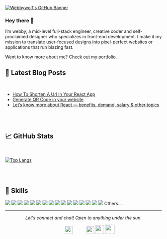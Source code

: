[![Webbywolf's GitHub Banner](https://i.ibb.co/D9QGVwv/webbywolf-banner.png)](https://webbywolf.com)

### Hey there 👋

I’m webby, a mid-level full-stack engineer, creative coder and self-proclaimed designer who specializes in front-end development. I make it my mission to translate user-focused designs into pixel-perfect websites or applications that run blazing fast.

Want to know more about me? [Check out my portfolio.](https://webbywolf.com/#portfolio)

## 📝 Latest Blog Posts

<br>

<!-- BLOG-POST-LIST:START -->
- [How To Shorten A Url In Your React App](https://kanurajput.medium.com/how-to-shorten-a-url-in-your-react-app-most-easiest-way-2768e7ec564)
- [Generate QR Code in your website](https://kanurajput.medium.com/how-to-easily-generate-qr-code-in-website-aa20ddd07a2f)
- [Let’s know more about React — benefits, demand, salary & other topics](https://kanurajput.medium.com/lets-know-more-about-react-benefits-demand-salary-other-topics-816c4e57b5)
<!-- BLOG-POST-LIST:END -->

<br>


<br>

## &#x1f4c8; GitHub Stats

<br>

[![Top Langs](https://github-readme-stats.vercel.app/api/top-langs/?username=webbywolf)](https://github.com/anuraghazra/github-readme-stats)

<br>
<br>

## 💼 Skills

![](https://img.shields.io/badge/Code-React-informational?style=flat&logo=react&logoColor=white&color=4AB197)
![](https://img.shields.io/badge/Code-Redux-informational?style=flat&logo=Redux&logoColor=white&color=4AB197)
![](https://img.shields.io/badge/Code-NextJs-informational?style=flat&logo=nextdotjs&logoColor=white&color=4AB197)
![](https://img.shields.io/badge/Code-JavaScript-informational?style=flat&logo=JavaScript&logoColor=white&color=4AB197)
![](https://img.shields.io/badge/Code-TypeScript-informational?style=flat&logo=TypeScript&logoColor=white&color=4AB197)
![](https://img.shields.io/badge/Code-Material-Ui-informational?style=flat&logo=materialui&logoColor=white&color=4AB197)
![](https://img.shields.io/badge/Code-Ant-design-informational?style=flat&logo=antdesign&logoColor=white&color=4AB197)
![](https://img.shields.io/badge/Code-Bootstrap-informational?style=flat&logo=bootstrap&logoColor=white&color=4AB197)
![](https://img.shields.io/badge/Code-Sass-informational?style=flat&logo=sass&logoColor=white&color=4AB197)
![](https://img.shields.io/badge/Code-Analytics-informational?style=flat&logo=googleanalytics&logoColor=white&color=4AB197)
![](https://img.shields.io/badge/Code-Firebase-informational?style=flat&logo=firebase&logoColor=white&color=4AB197)
![](https://img.shields.io/badge/Code-Netlify-informational?style=flat&logo=netlify&logoColor=white&color=4AB197)
![](https://img.shields.io/badge/Code-Github-informational?style=flat&logo=github&logoColor=white&color=4AB197)
![](https://img.shields.io/badge/Code-NodeJs-informational?style=flat&logo=nodedotjs&logoColor=white&color=4AB197)
![](https://img.shields.io/badge/Code-MongoDB-informational?style=flat&logo=MongoDB&logoColor=white&color=4AB197)
![](https://img.shields.io/badge/Code-MySQL-informational?style=flat&logo=MySQL&logoColor=white&color=4AB197)
Others... 
<br>

<hr>
<p align="center">
  <i>Let's connect and chat! Open to anything under the sun.</i>

  <p align="center">
    <a href="https://www.instagram.com/webby.wolf/" alt="Instagram" style="margin:40px;"><img width="25" src="https://cdn2.iconfinder.com/data/icons/social-icons-grey/512/INSTAGRAM-1024.png"></a>
    <a href="https://www.twitter.com/WebbyWolf/" alt="Twitter"><img width="25" src="https://cdn2.iconfinder.com/data/icons/social-icons-grey/512/TWITTER-1024.png"></a>
<a href="mailto:team@webbywolf.com" alt="Twitter"><img width="28" src="https://cdn2.iconfinder.com/data/icons/social-icons-grey/512/GMAIL-1024.png"></a>
<a href="https://kanurajput.medium.com/" alt="Medium"><img width="30" src="https://cdn1.iconfinder.com/data/icons/social-media-and-logos-11/32/Logo_medium-1024.png"></a>

</p>

  <!-- <p align="center">
    <a href="https://visitor-badge.glitch.me/">
      <img align="center" src="https://page-views.glitch.me/badge?page_id=webbywolf.webbywolf">
    </a>
  </p> -->
</p>
